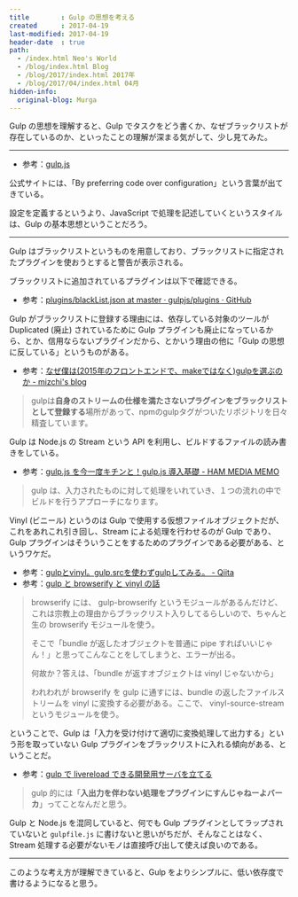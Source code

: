 ```yaml
---
title        : Gulp の思想を考える
created      : 2017-04-19
last-modified: 2017-04-19
header-date  : true
path:
  - /index.html Neo's World
  - /blog/index.html Blog
  - /blog/2017/index.html 2017年
  - /blog/2017/04/index.html 04月
hidden-info:
  original-blog: Murga
---
```


Gulp の思想を理解すると、Gulp でタスクをどう書くか、なぜブラックリストが存在しているのか、といったことの理解が深まる気がして、少し見てみた。

---

- 参考：[gulp.js](http://gulpjs.com/)

公式サイトには、「By preferring code over configuration」という言葉が出てきている。

設定を定義するというより、JavaScript で処理を記述していくというスタイルは、Gulp の基本思想ということだろう。

---

Gulp はブラックリストというものを用意しており、ブラックリストに指定されたプラグインを使おうとすると警告が表示される。

ブラックリストに追加されているプラグインは以下で確認できる。

- 参考：[plugins/blackList.json at master · gulpjs/plugins · GitHub](https://github.com/gulpjs/plugins/blob/master/src/blackList.json)

Gulp がブラックリストに登録する理由には、依存している対象のツールが Duplicated (廃止) されているために Gulp プラグインも廃止になっているから、とか、信用ならないプラグインだから、とかいう理由の他に「Gulp の思想に反している」というものがある。

- 参考：[なぜ僕は(2015年のフロントエンドで、makeではなく)gulpを選ぶのか - mizchi's blog](http://mizchi.hatenablog.com/entry/2015/05/11/182118)

> gulpは**自身のストリームの仕様を満たさないプラグインをブラックリストとして登録する**場所があって、npmのgulpタグがついたリポジトリを日々精査しています。

Gulp は Node.js の Stream という API を利用し、ビルドするファイルの読み書きをしている。

- 参考：[gulp.js を今一度キチンと！gulp.js 導入基礎 - HAM MEDIA MEMO](https://h2ham.net/gulp-basic)

> gulp は、入力されたものに対して処理をいれていき、１つの流れの中でビルドを行うアプローチになります。

Vinyl (ビニール) というのは Gulp で使用する仮想ファイルオブジェクトだが、これをあれこれ引き回し、Stream による処理を行わせるのが Gulp であり、Gulp プラグインはそういうことをするためのプラグインである必要がある、というワケだ。

- 参考：[gulpとvinyl。gulp.srcを使わずgulpしてみる。 - Qiita](http://qiita.com/eielh/items/dea9fd85d5389fd44174)
- 参考：[gulp と browserify と vinyl の話](http://umai-bow.hateblo.jp/entry/2014/10/08/002235)

> browserify には、 gulp-browserify というモジュールがあるんだけど、これは宗教上の理由からブラックリスト入りしてるらしいので、ちゃんと生の browserify モジュールを使う。
> 
> そこで「bundle が返したオブジェクトを普通に pipe すればいいじゃん！」と思ってこんなことをしてしまうと、エラーが出る。
> 
> 何故か？答えは、「bundle が返すオブジェクトは vinyl じゃないから」
> 
> われわれが browserify を gulp に通すには、bundle の返したファイルストリームを vinyl に変換する必要がある。ここで、 vinyl-source-stream というモジュールを使う。

ということで、Gulp は「入力を受け付けて適切に変換処理して出力する」という形を取っていない Gulp プラグインをブラックリストに入れる傾向がある、ということだ。

- 参考：[gulp で livereload できる開発用サーバを立てる](http://umai-bow.hateblo.jp/entry/2015/04/09/001925)

> gulp 的には「**入出力を伴わない処理をプラグインにすんじゃねーよバーカ**」ってことなんだと思う。

Gulp と Node.js を混同していると、何でも Gulp プラグインとしてラップされていないと `gulpfile.js` に書けないと思いがちだが、そんなことはなく、Stream 処理する必要がないモノは直接呼び出して使えば良いのである。

---

このような考え方が理解できていると、Gulp をよりシンプルに、低い依存度で書けるようになると思う。
